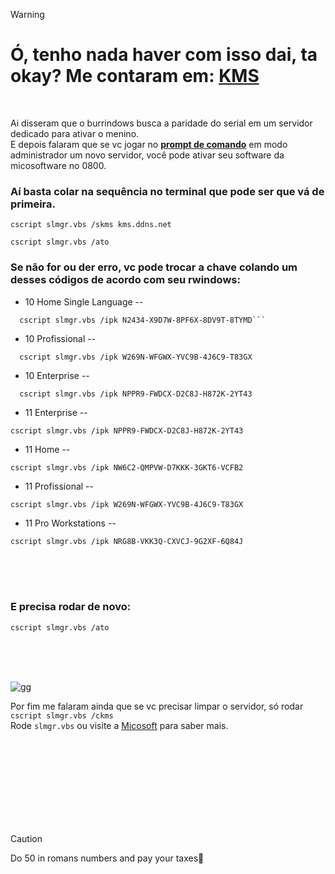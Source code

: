 > [!WARNING] 
> # Ó, tenho nada haver com isso dai, ta okay? Me contaram em: [KMS](https://gist.github.com/mokoshalb/b87326bbb62805e94da72f8d0f73f563)
>
<br>

Ai disseram que o burrindows busca a paridade do serial em um servidor dedicado para ativar o menino.<br/>
E depois falaram que se vc jogar no **[prompt de comando](https://pt.wikihow.com/Executar-o-Prompt-de-Comando-como-Administrador-no-Windows)** em modo administrador um novo servidor, você pode ativar seu software da micosoftware no 0800.
<br/>
### Aí basta colar na sequência no terminal que pode ser que vá de primeira.

```
cscript slmgr.vbs /skms kms.ddns.net
```
```
cscript slmgr.vbs /ato
```

### Se não for ou der erro, vc pode trocar a chave colando um desses códigos de acordo com seu rwindows:

  * 10 Home Single Language -- 
```
  cscript slmgr.vbs /ipk N2434-X9D7W-8PF6X-8DV9T-8TYMD```
```
  * 10 Profissional -- 
```
  cscript slmgr.vbs /ipk W269N-WFGWX-YVC9B-4J6C9-T83GX
``` 
  * 10 Enterprise -- 
```
  cscript slmgr.vbs /ipk NPPR9-FWDCX-D2C8J-H872K-2YT43
```
  * 11 Enterprise -- 
```
cscript slmgr.vbs /ipk NPPR9-FWDCX-D2C8J-H872K-2YT43
```
  * 11 Home --
```
cscript slmgr.vbs /ipk NW6C2-QMPVW-D7KKK-3GKT6-VCFB2
```
  * 11 Profissional -- 
```
cscript slmgr.vbs /ipk W269N-WFGWX-YVC9B-4J6C9-T83GX
```
  * 11 Pro Workstations --	
```
cscript slmgr.vbs /ipk NRG8B-VKK3Q-CXVCJ-9G2XF-6Q84J
```
<br>
<br>
<br>

### E precisa rodar de novo:
```
cscript slmgr.vbs /ato
```

<br>
<br>
<br>
 
![gg](https://media.tenor.com/O7I6jP528WoAAAAi/potato-kawaii-potato.gif)

Por fim me falaram ainda que se vc precisar limpar o servidor, só rodar ```cscript slmgr.vbs /ckms``` <br>
Rode ```slmgr.vbs``` ou visite a [Micosoft](https://learn.microsoft.com/pt-br/windows-server/get-started/kms-client-activation-keys?tabs=server2025%2Cwindows1110ltsc%2Cversion1803%2Cwindows81) para saber mais.

<br>
<br>
<br>
<br>
<br>
<br>
<br>
<br>

 
> [!CAUTION] 
> Do 50 in romans numbers and pay your taxes🤣
>
